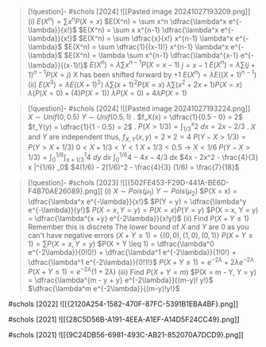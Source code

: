 
> [!question]- #schols [2024] ![[Pasted image 20241027193209.png]]
 (i)
 $E(X^n) = \sum x^n P(X = x)$ 
 $E(X^n) = \sum x^n \dfrac{\lambda^x e^{-\lambda}}{x!}$
 $E(X^n) = \sum x x^{n-1} \dfrac{\lambda^x e^{-\lambda}}{x!}$
 $E(X^n) = \sum \dfrac{x}{x!} x^{n-1} \lambda^x e^{-\lambda}$
 $E(X^n) = \sum \dfrac{1}{(x-1)!} x^{n-1} \lambda^x e^{-\lambda}$
 $E(X^n) = \lambda \sum x^{n-1} \dfrac{\lambda^{x-1} e^{-\lambda}}{(x-1)!}$ 
 $E(X^n) = \lambda \sum x^{n-1} P(X = x-1)$
 $j = x-1$ 
 $E(X^n) = \lambda \sum (j+1)^{n-1} P(X = j)$ 
 $X$ has been shifted forward by +1 
 $E(X^n) = \lambda E((X+1)^{n-1})$ 
 (ii)
 $E(X^3) = \lambda E((X+1)^{2})$ 
 $\lambda \sum (x + 1)^2 P(X = x)$ 
 $\lambda \sum (x^2 + 2x + 1) P(X = x)$ 
 $\lambda (P(X=0) + (4)P(X=1))$
 $\lambda P(X=0) + 4\lambda P(X=1)$ 

> [!question]- #schols [2024] ![[Pasted image 20241027193224.png]]
 $X \sim Unif(0, 0.5)$
 $Y \sim Unif(0.5, 1)$
 .
 $f_X(x) = \dfrac{1}{0.5 - 0} = 2$ 
 $f_Y(y) = \dfrac{1}{1 - 0.5} = 2$ 
 .
 $P(X > 1/3) = \int^x _{1/3} 2 \ dx = 2x - 2/3$ 
 .
 $X$ and $Y$ are independent thus,
 $f_{X,Y} (x, y) = 2 \times 2 = 4$ 
 $P(Y - X > 1/3) = P(Y > X + 1/3)$ 
 $0 < X + 1/3 < Y < 1$ 
 $X + 1/3 < 0.5 \to X < 1/6$ 
 $P(Y - X > 1/3) = \int^{1/6} _0 \int^{1} _{x + 1/3} 4 \ dy\  dx$
 $\int ^{1/6} _0 4 - 4x - 4/3 \ dx$ 
 $4x - 2x^2 - \frac{4}{3} x |^{1/6} _0$ 
 $4(1/6) - 2(1/6)^2 - \frac{4}{3} (1/6) = \frac{7}{18}$ 

> [!question]- #schols  [2023] ![[{502FE453-F29D-441A-BE6D-F4B70AE26089}.png]]
 (i)
 $X \sim Pois(\mu_1)$ 
 $Y \sim Pois(\mu_2)$ 
 $P(X = x) = \dfrac{\lambda^x e^{-\lambda}}{x!}$
 $P(Y = y) = \dfrac{\lambda^y e^{-\lambda}}{y!}$
 $P(X = x, Y = y) = P(X = x) P(Y = y)$
 $P(X = x, Y = y) = \dfrac{\lambda^{x +y} e^{-2\lambda}}{x!y!}$ 
 (ii)
 Find $P(X + Y \leq 1)$ 
 Remember this is discrete
 The lower bound of $X$ and $Y$ are 0 as you can't have negative errors
 $(X + Y \leq 1) = \{(0, 0), (1, 0), (0, 1)\}$ 
 $P(X + Y \leq 1) = \sum P(X = x, Y = y)$
 $P(X + Y \leq 1) = \dfrac{\lambda^0 e^{-2\lambda}}{0!0!} + \dfrac{\lambda^1 e^{-2\lambda}}{1!0!} + \dfrac{\lambda^1 e^{-2\lambda}}{0!1!}$
 $P(X + Y \leq 1) = e^{-2\lambda} + 2\lambda e^{-2\lambda}$ 
 $P(X + Y \leq 1) = e^{-2\lambda}(1 + 2\lambda)$ 
 (iii)
 Find $P(X + Y = m)$
 $P(X = m - Y, Y = y) = \dfrac{\lambda^{m - y + y} e^{-2\lambda}}{(m-y)! y!}$ 
 $\dfrac{\lambda^m e^{-2\lambda}}{(m-y)!y!}$ 

#schols [2022]
![[{2120A254-1582-470F-87FC-5391B1EBA4BF}.png]]

#schols [2021]
![[{28C5D56B-A191-4EEA-A1EF-A14D5F24CC49}.png]]

#schols [2021]
![[{9C24DB56-6981-493C-AB21-852070A7DCD9}.png]]